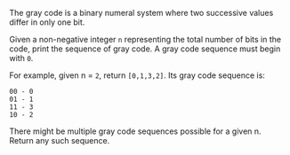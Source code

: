 <div class="markdown-content" id="problem-content">
<p>The gray code is a binary numeral system where two successive values differ in only one bit.</p>
<p>Given a non-negative integer <code class="highlighter-rouge">n</code> representing the total number of bits in the code, print the sequence of gray code. A gray code sequence must begin with <code class="highlighter-rouge">0</code>.</p>
<p>For example, given n = <code class="highlighter-rouge">2</code>, return <code class="highlighter-rouge">[0,1,3,2]</code>. Its gray code sequence is:</p>
<div class="highlighter-rouge"><pre class="highlight"><code>00 - 0
01 - 1
11 - 3
10 - 2
</code></pre>
</div>
<p>There might be multiple gray code sequences possible for a given n.<br/>
Return any such sequence.</p>

</div>